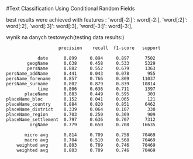 #Text Classification Using Conditional Random Fields


best results were achieved with features :
      'word[-2:]': word[-2:],
        'word[:2]': word[:2],
        'word[:3]': word[:3],
        'word[-3:]': word[-3:],

wynik na danych testowych(testing data results:)


                        precision    recall  f1-score   support

                date      0.899     0.894     0.897      7502
            geogName      0.638     0.458     0.533      5329
            persName      0.882     0.552     0.679      1363
    persName_addName      0.441     0.043     0.078       955
    persName_forename     0.857     0.766     0.809     11037
    persName_surname      0.802     0.879     0.839     10814
                time      0.806     0.636     0.711      1397
           placeName      0.883     0.449     0.595       303
    placeName_bloc        0.152     0.041     0.065       121
    placeName_country     0.884     0.820     0.851      6462
    placeName_district    0.339     0.064     0.107       330
    placeName_region      0.703     0.250     0.369       909
    placeName_settlement  0.797     0.636     0.707      7312
             orgName      0.779     0.650     0.708     16635

           micro avg      0.814     0.709     0.758     70469
           macro avg      0.704     0.510     0.568     70469
        weighted avg      0.803     0.709     0.746     70469
        weighted avg      0.803     0.709     0.746     70469
